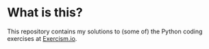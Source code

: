 # What is this?

This repository contains my solutions to (some of) the Python coding exercises
at [Exercism.io](http://exercism.io/languages/clojure/exercises).
